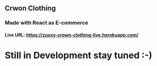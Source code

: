 ## Crwon Clothing 
### Made with React as E-commerce 
#### Live URL: https://zuxxy-crown-clothing-live.herokuapp.com/ 
# Still in Development stay tuned :-)

